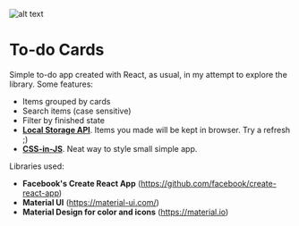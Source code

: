 ![alt text](https://ariksasmita.github.io/todo.png "To-Do Cards")

# To-do Cards

Simple to-do app created with React, as usual, in my attempt to explore the library. Some features:

 - Items grouped by cards
 - Search items (case sensitive)
 - Filter by finished state
 - [**Local Storage API**](https://developer.mozilla.org/en-US/docs/Web/API/Storage/LocalStorage). Items you made will be kept in browser. Try a refresh ;)
 - [**CSS-in-JS**](https://reactjs.org/docs/faq-styling.html#what-is-css-in-js). Neat way to style small simple app.

Libraries used:
- **Facebook's Create React App** (https://github.com/facebook/create-react-app)
- **Material UI** (https://material-ui.com/)
- **Material Design for color and icons** (https://material.io)
